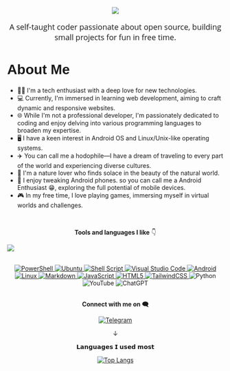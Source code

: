 
<div align="center">
  <a href="https://example.com/your-link-url">
    <img src="https://github.com/gitclone-url/testing/blob/main/Hi%2C%20i'am.gif"/>
  </a>
</div>

<div align="center">
  <p style="font-size: 18px; font-family: 'Open Sans', sans-serif;">A self-taught coder passionate about open source, building small projects for fun in free time.</p>
</div>

<div align="left">
  <h1 style="font-size: 32px; font-family: 'Poppins', sans-serif;">About Me</h1>
</div>

  
- 👨‍💻 I'm a tech enthusiast with a deep love for new technologies.
- 💻 Currently, I'm immersed in learning web development, aiming to craft dynamic and responsive websites.
- 🌐 While I'm not a professional developer, I'm passionately dedicated to coding and enjoy delving into various programming languages to broaden my expertise.
- 🖥️ I have a keen interest in Android OS and Linux/Unix-like operating systems.
- ✈️ You can call me a hodophile—I have a dream of traveling to every part of the world and experiencing diverse cultures.
- 🌿 I'm a nature lover who finds solace in the beauty of the natural world.
- 📱 I enjoy tweaking Android phones. so you can call me a Android Enthusiast 😁, exploring the full potential of mobile devices.
- 🎮 In my free time, I love playing games, immersing myself in virtual worlds and challenges.

<br>
<p align="center">
  <b>Tools and languages I like</b> 👇
</p>

<img src="https://user-images.githubusercontent.com/73097560/115834477-dbab4500-a447-11eb-908a-139a6edaec5c.gif"><br><br>

<div align="center">
  <a href="https://docs.microsoft.com/en-us/powershell/">
    <img src="https://img.shields.io/badge/PowerShell-%235391FE.svg?style=for-the-badge&logo=powershell&logoColor=white" alt="PowerShell">
  </a>
  <a href="https://ubuntu.com/">
    <img src="https://img.shields.io/badge/Ubuntu-E95420?style=for-the-badge&logo=ubuntu&logoColor=white" alt="Ubuntu">
  </a>
  <a href="https://www.gnu.org/software/bash/">
    <img src="https://img.shields.io/badge/shell_script-%23121011.svg?style=for-the-badge&logo=gnu-bash&logoColor=white" alt="Shell Script">
  </a>
  <a href="https://code.visualstudio.com/">
    <img src="https://img.shields.io/badge/Visual%20Studio%20Code-0078d7.svg?style=for-the-badge&logo=visual-studio-code&logoColor=white" alt="Visual Studio Code">
  </a>
  <a href="https://developer.android.com/">
    <img src="https://img.shields.io/badge/Android-3DDC84?style=for-the-badge&logo=android&logoColor=white" alt="Android">
  </a>
  <a href="https://www.linux.org/">
    <img src="https://img.shields.io/badge/Linux-FCC624?style=for-the-badge&logo=linux&logoColor=black" alt="Linux">
  </a>
  <a href="https://www.markdownguide.org/">
    <img src="https://img.shields.io/badge/markdown-%23000000.svg?style=for-the-badge&logo=markdown&logoColor=white" alt="Markdown">
  </a>
  <a href="https://developer.mozilla.org/en-US/docs/Web/JavaScript">
    <img src="https://img.shields.io/badge/javascript-%23323330.svg?style=for-the-badge&logo=javascript&logoColor=%23F7DF1E" alt="JavaScript">
  </a>
  <a href="https://developer.mozilla.org/en-US/docs/Web/HTML">
    <img src="https://img.shields.io/badge/html5-%23E34F26.svg?style=for-the-badge&logo=html5&logoColor=white" alt="HTML5">
  </a>
  <a href="https://tailwindcss.com/">
    <img src="https://img.shields.io/badge/tailwindcss-%2338B2AC.svg?style=for-the-badge&logo=tailwind-css&logoColor=white" alt="TailwindCSS">
  </a>
  <a>
    <img src="https://img.shields.io/badge/python-3670A0?style=for-the-badge&logo=python&logoColor=ffdd54" alt="Python">
  </a>
  <a>
    <img src="https://img.shields.io/badge/YouTube-%23FF0000.svg?style=for-the-badge&logo=YouTube&logoColor=white" alt="YouTube">
  </a>
  <a>
    <img src="https://img.shields.io/badge/chatGPT-74aa9c?style=for-the-badge&logo=openai&logoColor=white" alt="ChatGPT">
  </a>
</div>

<br>
<div align="center">
  
**Connect with me on 🗨️** 

[![Telegram](https://img.shields.io/badge/Telegram-2CA5E0?style=for-the-badge&logo=telegram&logoColor=white)](YourTelegramLink)

↓
</div>
<div align="center">
  
<p align="center"> 𝗟𝗮𝗻𝗴𝘂𝗮𝗴𝗲𝘀 𝗜 𝘂𝘀𝗲𝗱 𝗺𝗼𝘀𝘁  </p>
  
[![Top Langs](https://github-readme-stats.vercel.app/api/top-langs/?username=gitclone-url&layout=compact&theme=midnight-purple)](https://github.com/anuraghazra/github-readme-stats)
 
</div>
